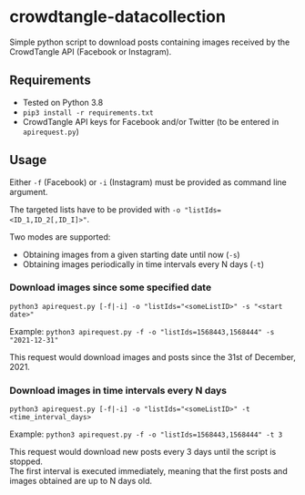# crowdtangle-datacollection

Simple python script to download posts containing images received by the CrowdTangle API (Facebook or Instagram).

## Requirements

- Tested on Python 3.8
- `pip3 install -r requirements.txt`
- CrowdTangle API keys for Facebook and/or Twitter (to be entered in `apirequest.py`)

## Usage

Either `-f` (Facebook) or `-i` (Instagram) must be provided as command line argument.

The targeted lists have to be provided with `-o "listIds=<ID_1,ID_2[,ID_I]>"`.

Two modes are supported:

- Obtaining images from a given starting date until now (`-s`)
- Obtaining images periodically in time intervals every N days (`-t`)

### Download images since some specified date

`python3 apirequest.py [-f|-i] -o "listIds="<someListID>" -s "<start date>"`

Example: `python3 apirequest.py -f -o "listIds=1568443,1568444" -s "2021-12-31"`

This request would download images and posts since the 31st of December, 2021.

### Download images in time intervals every N days

`python3 apirequest.py [-f|-i] -o "listIds="<someListID>" -t <time_interval_days>`

Example: `python3 apirequest.py -f -o "listIds=1568443,1568444" -t 3`

This request would download new posts every 3 days until the script is stopped.  
The first interval is executed immediately, meaning that the first posts and images obtained are up to N days old.
